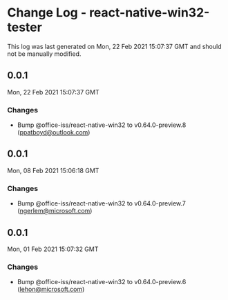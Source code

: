 # Change Log - react-native-win32-tester

This log was last generated on Mon, 22 Feb 2021 15:07:37 GMT and should not be manually modified.

<!-- Start content -->

## 0.0.1

Mon, 22 Feb 2021 15:07:37 GMT

### Changes

- Bump @office-iss/react-native-win32 to v0.64.0-preview.8 (ppatboyd@outlook.com)

## 0.0.1

Mon, 08 Feb 2021 15:06:18 GMT

### Changes

- Bump @office-iss/react-native-win32 to v0.64.0-preview.7 (ngerlem@microsoft.com)

## 0.0.1

Mon, 01 Feb 2021 15:07:32 GMT

### Changes

- Bump @office-iss/react-native-win32 to v0.64.0-preview.6 (lehon@microsoft.com)
